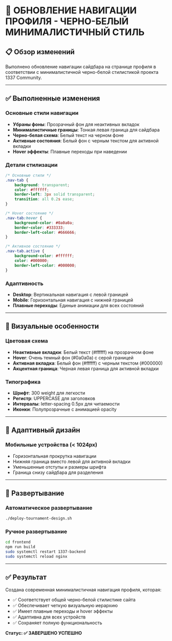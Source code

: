 # 🎨 ОБНОВЛЕНИЕ НАВИГАЦИИ ПРОФИЛЯ - ЧЕРНО-БЕЛЫЙ МИНИМАЛИСТИЧНЫЙ СТИЛЬ

## 📋 Обзор изменений

Выполнено обновление навигации сайдбара на странице профиля в соответствии с минималистичной черно-белой стилистикой проекта 1337 Community.

---

## ✅ Выполненные изменения

### Основные стили навигации
- **Убраны фоны**: Прозрачный фон для неактивных вкладок
- **Минималистичные границы**: Тонкая левая граница для сайдбара
- **Черно-белая схема**: Белый текст на черном фоне
- **Активные состояния**: Белый фон с черным текстом для активной вкладки
- **Hover эффекты**: Плавные переходы при наведении

### Детали стилизации
```css
/* Основные стили */
.nav-tab {
    background: transparent;
    color: #ffffff;
    border-left: 3px solid transparent;
    transition: all 0.2s ease;
}

/* Hover состояние */
.nav-tab:hover {
    background-color: #0a0a0a;
    border-color: #333333;
    border-left-color: #666666;
}

/* Активное состояние */
.nav-tab.active {
    background-color: #ffffff;
    color: #000000;
    border-left-color: #000000;
}
```

### Адаптивность
- **Desktop**: Вертикальная навигация с левой границей
- **Mobile**: Горизонтальная навигация с нижней границей
- **Плавные переходы**: Единые анимации для всех состояний

---

## 🎨 Визуальные особенности

### Цветовая схема
- **Неактивные вкладки**: Белый текст (#ffffff) на прозрачном фоне
- **Hover**: Очень темный фон (#0a0a0a) с серой границей
- **Активная вкладка**: Белый фон (#ffffff) с черным текстом (#000000)
- **Акцентная граница**: Черная левая граница для активной вкладки

### Типографика
- **Шрифт**: 300 weight для легкости
- **Регистр**: UPPERCASE для заголовков
- **Интервалы**: letter-spacing 0.5px для читаемости
- **Иконки**: Полупрозрачные с анимацией opacity

---

## 📱 Адаптивный дизайн

### Мобильные устройства (< 1024px)
- Горизонтальная прокрутка навигации
- Нижняя граница вместо левой для активной вкладки
- Уменьшенные отступы и размеры шрифта
- Граница снизу сайдбара для разделения

---

## 🚀 Развертывание

### Автоматическое развертывание
```bash
./deploy-tournament-design.sh
```

### Ручное развертывание
```bash
cd frontend
npm run build
sudo systemctl restart 1337-backend
sudo systemctl reload nginx
```

---

## ✅ Результат

Создана современная минималистичная навигация профиля, которая:
- ✅ Соответствует общей черно-белой стилистике сайта
- ✅ Обеспечивает четкую визуальную иерархию
- ✅ Имеет плавные переходы и hover эффекты
- ✅ Адаптивна для всех устройств
- ✅ Сохраняет полную функциональность

**Статус: ✅ ЗАВЕРШЕНО УСПЕШНО** 